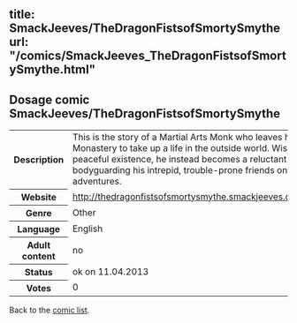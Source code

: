 title: SmackJeeves/TheDragonFistsofSmortySmythe
url: "/comics/SmackJeeves_TheDragonFistsofSmortySmythe.html"
---
Dosage comic SmackJeeves/TheDragonFistsofSmortySmythe
-----------------------------------------

<table class="comicinfo">
<tr>
<th>Description</th><td>This is the story of a Martial Arts Monk who leaves his Monastery to take up a life in the outside world. Wishing for a peaceful existence, he instead becomes a reluctant hero, bodyguarding his intrepid, trouble-prone friends on their adventures.</td>
</tr>
<tr>
<th>Website</th><td><a href="http://thedragonfistsofsmortysmythe.smackjeeves.com/comics/">http://thedragonfistsofsmortysmythe.smackjeeves.com/comics/</a></td>
</tr>
<tr>
<th>Genre</th><td>Other</td>
</tr>
<tr>
<th>Language</th><td>English</td>
</tr>
<tr>
<th>Adult content</th><td>no</td>
</tr>
<tr>
<th>Status</th><td>ok on 11.04.2013</td>
</tr>
<tr>
<th>Votes</th><td>0</div></td>
</tr>
</table>

Back to the [comic list](../comic-index.html).
